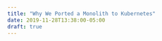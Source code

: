 ```yaml
---
title: "Why We Ported a Monolith to Kubernetes"
date: 2019-11-28T13:38:00-05:00
draft: true
---
```


